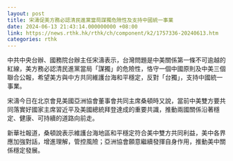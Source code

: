 ```yaml
---
layout: post
title: 宋濤促美方務必認清民進黨當局謀獨危險性及支持中國統一事業
date: 2024-06-13 21:43:14.000000000 +08:00
link: https://news.rthk.hk/rthk/ch/component/k2/1757336-20240613.htm
categories: rthk
---
```


中共中央台辦、國務院台辦主任宋濤表示，台灣問題是中美關係第一條不可逾越的紅線，美方務必認清民進黨當局「謀獨」的危險性，恪守一個中國原則及中美三個聯合公報，希望美方與中方共同維護台海和平穩定，反對「台獨」，支持中國統一事業。

宋濤今日在北京會見美國亞洲協會董事會共同主席桑頓時又說，當前中美雙方要共同落實好國家主席習近平及美國總統拜登達成的重要共識，推動兩國關係沿著穩定、健康、可持續的道路向前走。

新華社報道，桑頓說表示維護台海地區和平穩定符合美中雙方共同利益，美中各界應加強對話，增進理解，管控風險；亞洲協會願意繼續發揮自身作用，推動美中關係穩定發展。
